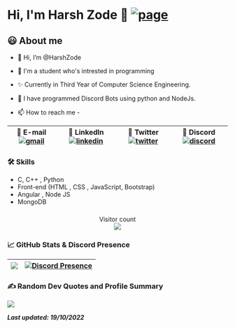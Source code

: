 
<!---
HarshZode/HarshZode is a ✨ special ✨ repository because its `README.md` (this file) appears on your GitHub profile.
You can click the Preview link to take a look at your changes.
--->

 # Hi, I'm Harsh Zode 🔗 [![page](https://img.shields.io/website?down_color=red&down_message=offline&style=flat-square&up_color=success&up_message=online&url=https%3A%2F%2FHarshZode.github.io%2F)](https://HarshZode.github.io/)
 


  
## 😃 About me 

- 👋 Hi, I’m @HarshZode
- 🌱 I'm a student who's intrested in programming
- ✨ Currently in Third Year of Computer Science Engineering.
- 👑 I have programmed Discord Bots using python and NodeJs. 


- 📫 How to reach me - 

| 📧 E-mail [![gmail](https://img.shields.io/badge/Harsh%20Zode-0A66C2?style=flat-square&color=white&logo=gmail)](mailto:zodeharsh@gmail.com) | 💼 LinkedIn [![linkedin](https://img.shields.io/badge/Harsh%20Zode-0A66C2?style=flat-square&logo=linkedin&logoColor=white)](https://www.linkedin.com/in/harsh-zode-67a6071b8/)|💬 Twitter [![twitter](https://img.shields.io/twitter/follow/harsh_zode_?color=blue&label=Harsh%20Zode&logo=twitter&style=flat-square)](https://www.twitter.com/harsh_zode_/)| 👥 Discord [![discord](https://img.shields.io/discord/761173535736856588?label=Taken's%20Crib&labelColor=%235865F2&logo=discord&logoColor=white&style=flat-square)](https://discord.gg/5ZGzSUJ) |
| ------------ | ------------- | ------------- | ------------- |

 ### 🛠 Skills
- C, C++ , Python
- Front-end (HTML , CSS , JavaScript, Bootstrap)  
- Angular , Node JS
- MongoDB

 ###
 
<!-- ![Harsh's GitHub stats](https://github-readme-stats.vercel.app/api?username=HarshZode&show_icons=true&theme=radical) -->

<!-- [![Top Langs](https://github-readme-stats.vercel.app/api/top-langs/?username=HarshZode&theme=github_dark&layout=compact)](https://github.com/HarshZode/github-readme-stats) -->
<p align="center"> 
  Visitor count<br>
  <img src="https://profile-counter.glitch.me/HarshZode/count.svg" />
</p>

###  📈 GitHub Stats & Discord Presence

<!-- | <!-- <![Harsh's GitHub stats] <img src="https://github-readme-stats.vercel.app/api?username=HarshZode&&show_icons=true&count_private=true&theme=github_dark">| ![GitHub Streak]<img src="https://github-readme-streak-stats.herokuapp.com/?user=HarshZode&theme=blueberry_duo"/> | -->
<!-- | ------------| ------------- | -->

| <!-- <![Harsh's GitHub stats] --> <!--  ![GitHub Streak] --><img src="https://github-readme-streak-stats.herokuapp.com/?user=HarshZode&theme=blueberry_duo"/> | [![Discord Presence](https://lanyard.cnrad.dev/api/492533696952532993)](https://discord.com/users/492533696952532993)
| ------------- | ------------- |


 ### ✍️ Random Dev Quotes and Profile Summary
 ![](https://quotes-github-readme.vercel.app/api?type=horizontal&theme=dracula) 
 <!-- <img src="https://github-profile-summary-cards.vercel.app/api/cards/profile-details?username=HarshZode&theme=vue" align = "center"> -->

<!-- [![Harsh's github activity graph](https://activity-graph.herokuapp.com/graph?username=HarshZode&theme=react-dark)](https://github.com/ashutosh00710/github-readme-activity-graph) -->



**_Last updated: 19/10/2022_**

<!-- **_[@HarshZode](https://www.github.com/HarshZode)_** -->

